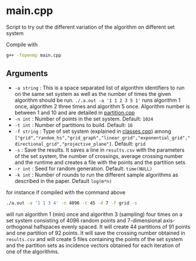 # main.cpp

Script to try out the different variation of the algorithm on different set system

Compile with

```bash
g++ -fopenmp main.cpp
```

## Arguments

- `-a string` : This is a space separated list of algorithm identifiers to run on the same set system as well as the number of times the given algorithm should be run.
`./.a.out -a '1 1 2 3 5 1'` runs algorithm 1 once, algorithm 2 three times and algorithm 5 once. Algorithm number is between 1 and 10 and are detailed in [partition.cpp](./partition.md)
- `-n int` : Number of points in the set system. Default: `1024`
- `-t int` : Number of partitions to build. Default: `16`
- `-f string` : Type of set system (explained in [classes.cpp](./classes.md)) among `["grid","random_hs","grid_graph","linear_grid","exponential_grid","directional_grid","projective_plane"]`. Default: `grid`
- `-s` : Save the results. It saves a line in `results.csv` with the parameters of the set system, the number of crossings, average crossing number and the runtime and creates a file with the points and the partition sets
- `-r int` : Seed for random generation. Default: `time(NULL)`
- `-k int` : Number of rounds to run the different sample algorithms as described in the paper. Default `log(m*n)`

for instance if compiled with the command above

```bash
./a.out -a '1 1 3 4' -n 4096 -t 45 -d 7 -f grid -s
```

will run algorithm 1 (min) once and algorithm 3 (sampling) four times on a set system consisting of 4096 random points and 7-dimensional axis-orthogonal halfspaces evenly spaced. It will create 44 partitions of 91 points and one partition of 92 points. It will save the crossing number obtained in `results.csv` and will create 5 files containing the points of the set system and the partition sets as incidence vectors obtained for each iteration of one of the algorithms.